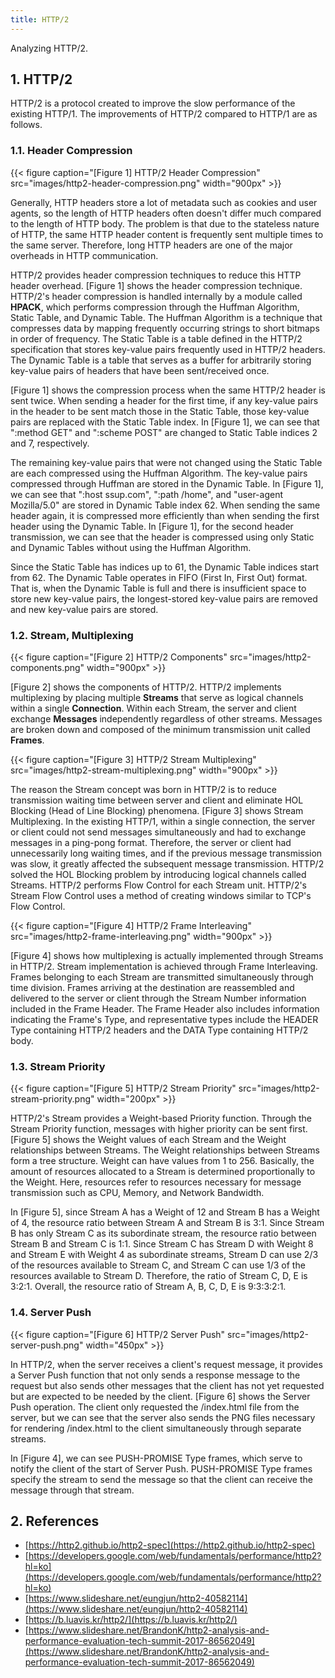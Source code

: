 ```yaml
---
title: HTTP/2
---
```


Analyzing HTTP/2.

## 1. HTTP/2

HTTP/2 is a protocol created to improve the slow performance of the existing HTTP/1. The improvements of HTTP/2 compared to HTTP/1 are as follows.

### 1.1. Header Compression

{{< figure caption="[Figure 1] HTTP/2 Header Compression" src="images/http2-header-compression.png" width="900px" >}}

Generally, HTTP headers store a lot of metadata such as cookies and user agents, so the length of HTTP headers often doesn't differ much compared to the length of HTTP body. The problem is that due to the stateless nature of HTTP, the same HTTP header content is frequently sent multiple times to the same server. Therefore, long HTTP headers are one of the major overheads in HTTP communication.

HTTP/2 provides header compression techniques to reduce this HTTP header overhead. [Figure 1] shows the header compression technique. HTTP/2's header compression is handled internally by a module called **HPACK**, which performs compression through the Huffman Algorithm, Static Table, and Dynamic Table. The Huffman Algorithm is a technique that compresses data by mapping frequently occurring strings to short bitmaps in order of frequency. The Static Table is a table defined in the HTTP/2 specification that stores key-value pairs frequently used in HTTP/2 headers. The Dynamic Table is a table that serves as a buffer for arbitrarily storing key-value pairs of headers that have been sent/received once.

[Figure 1] shows the compression process when the same HTTP/2 header is sent twice. When sending a header for the first time, if any key-value pairs in the header to be sent match those in the Static Table, those key-value pairs are replaced with the Static Table index. In [Figure 1], we can see that ":method GET" and ":scheme POST" are changed to Static Table indices 2 and 7, respectively.

The remaining key-value pairs that were not changed using the Static Table are each compressed using the Huffman Algorithm. The key-value pairs compressed through Huffman are stored in the Dynamic Table. In [Figure 1], we can see that ":host ssup.com", ":path /home", and "user-agent Mozilla/5.0" are stored in Dynamic Table index 62. When sending the same header again, it is compressed more efficiently than when sending the first header using the Dynamic Table. In [Figure 1], for the second header transmission, we can see that the header is compressed using only Static and Dynamic Tables without using the Huffman Algorithm.

Since the Static Table has indices up to 61, the Dynamic Table indices start from 62. The Dynamic Table operates in FIFO (First In, First Out) format. That is, when the Dynamic Table is full and there is insufficient space to store new key-value pairs, the longest-stored key-value pairs are removed and new key-value pairs are stored.

### 1.2. Stream, Multiplexing

{{< figure caption="[Figure 2] HTTP/2 Components" src="images/http2-components.png" width="900px" >}}

[Figure 2] shows the components of HTTP/2. HTTP/2 implements multiplexing by placing multiple **Streams** that serve as logical channels within a single **Connection**. Within each Stream, the server and client exchange **Messages** independently regardless of other streams. Messages are broken down and composed of the minimum transmission unit called **Frames**.

{{< figure caption="[Figure 3] HTTP/2 Stream Multiplexing" src="images/http2-stream-multiplexing.png" width="900px" >}}

The reason the Stream concept was born in HTTP/2 is to reduce transmission waiting time between server and client and eliminate HOL Blocking (Head of Line Blocking) phenomena. [Figure 3] shows Stream Multiplexing. In the existing HTTP/1, within a single connection, the server or client could not send messages simultaneously and had to exchange messages in a ping-pong format. Therefore, the server or client had unnecessarily long waiting times, and if the previous message transmission was slow, it greatly affected the subsequent message transmission. HTTP/2 solved the HOL Blocking problem by introducing logical channels called Streams. HTTP/2 performs Flow Control for each Stream unit. HTTP/2's Stream Flow Control uses a method of creating windows similar to TCP's Flow Control.

{{< figure caption="[Figure 4] HTTP/2 Frame Interleaving" src="images/http2-frame-interleaving.png" width="900px" >}}

[Figure 4] shows how multiplexing is actually implemented through Streams in HTTP/2. Stream implementation is achieved through Frame Interleaving. Frames belonging to each Stream are transmitted simultaneously through time division. Frames arriving at the destination are reassembled and delivered to the server or client through the Stream Number information included in the Frame Header. The Frame Header also includes information indicating the Frame's Type, and representative types include the HEADER Type containing HTTP/2 headers and the DATA Type containing HTTP/2 body.

### 1.3. Stream Priority

{{< figure caption="[Figure 5] HTTP/2 Stream Priority" src="images/http2-stream-priority.png" width="200px" >}}

HTTP/2's Stream provides a Weight-based Priority function. Through the Stream Priority function, messages with higher priority can be sent first. [Figure 5] shows the Weight values of each Stream and the Weight relationships between Streams. The Weight relationships between Streams form a tree structure. Weight can have values from 1 to 256. Basically, the amount of resources allocated to a Stream is determined proportionally to the Weight. Here, resources refer to resources necessary for message transmission such as CPU, Memory, and Network Bandwidth.

In [Figure 5], since Stream A has a Weight of 12 and Stream B has a Weight of 4, the resource ratio between Stream A and Stream B is 3:1. Since Stream B has only Stream C as its subordinate stream, the resource ratio between Stream B and Stream C is 1:1. Since Stream C has Stream D with Weight 8 and Stream E with Weight 4 as subordinate streams, Stream D can use 2/3 of the resources available to Stream C, and Stream C can use 1/3 of the resources available to Stream D. Therefore, the ratio of Stream C, D, E is 3:2:1. Overall, the resource ratio of Stream A, B, C, D, E is 9:3:3:2:1.

### 1.4. Server Push

{{< figure caption="[Figure 6] HTTP/2 Server Push" src="images/http2-server-push.png" width="450px" >}}

In HTTP/2, when the server receives a client's request message, it provides a Server Push function that not only sends a response message to the request but also sends other messages that the client has not yet requested but are expected to be needed by the client. [Figure 6] shows the Server Push operation. The client only requested the /index.html file from the server, but we can see that the server also sends the PNG files necessary for rendering /index.html to the client simultaneously through separate streams.

In [Figure 4], we can see PUSH-PROMISE Type frames, which serve to notify the client of the start of Server Push. PUSH-PROMISE Type frames specify the stream to send the message so that the client can receive the message through that stream.

## 2. References

* [https://http2.github.io/http2-spec](https://http2.github.io/http2-spec)
* [https://developers.google.com/web/fundamentals/performance/http2?hl=ko](https://developers.google.com/web/fundamentals/performance/http2?hl=ko)
* [https://www.slideshare.net/eungjun/http2-40582114](https://www.slideshare.net/eungjun/http2-40582114)
* [https://b.luavis.kr/http2/](https://b.luavis.kr/http2/)
* [https://www.slideshare.net/BrandonK/http2-analysis-and-performance-evaluation-tech-summit-2017-86562049](https://www.slideshare.net/BrandonK/http2-analysis-and-performance-evaluation-tech-summit-2017-86562049)
